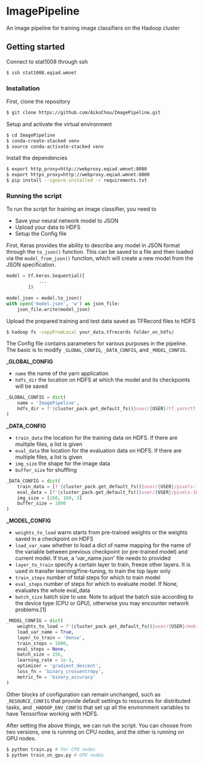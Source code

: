 # ImagePipeline
An image pipeline for training image classifiers on the Hadoop cluster

## Getting started

Connect to stat1008 through ssh 

```bash
$ ssh stat1008.eqiad.wmnet
```

### Installation

First, clone the repository

```bash
$ git clone https://github.com/AikoChou/ImagePipeline.git
```

Setup and activate the virtual environment

```bash
$ cd ImagePipeline
$ conda-create-stacked venv
$ source conda-activate-stacked venv
```

Install the dependencies

```bash
$ export http_proxy=http://webproxy.eqiad.wmnet:8080
$ export https_proxy=http://webproxy.eqiad.wmnet:8080
$ pip install --ignore-installed -r requirements.txt
```

### Running the script

To run the script for training an image classifier, you need to

- Save your neural network model to JSON
- Upload your data to HDFS
- Setup the Config file

First, Keras provides the ability to describe any model in JSON format through the `to_json()` function. This can be saved to a file and then loaded via the `model_from_json()` function, which will create a new model from the JSON specification.

```python
model = tf.keras.Sequential([
            ...
        ])

model_json = model.to_json()
with open('model.json', 'w') as json_file:
    json_file.write(model_json)
```

Upload the prepared training and test data saved as TFRecord files to HDFS

```bash
$ hadoop fs -copyFromLocal your_data.tfrecords folder_on_hdfs/
```

The Config file contains parameters for various purposes in the pipeline. The basic is to modify `_GLOBAL_CONFIG`, `_DATA_CONFIG`, and `_MODEL_CONFIG`.

**_GLOBAL_CONFIG**
- `name` the name of the yarn application
- `hdfs_dir` the location on HDFS at which the model and its checkpoints will be saved

```python
_GLOBAL_CONFIG = dict(
    name = 'ImagePipeline',
    hdfs_dir = f'{cluster_pack.get_default_fs()}user/{USER}/tf_yarn/tf_yarn_{int(datetime.now().timestamp())}'
)
```

**_DATA_CONFIG**

- `train_data` the location for the training data on HDFS. If there are multiple files, a list is given
- `eval_data` the location for the evaluation data on HDFS. If there are multiple files, a list is given
- `img_size` the shape for the image data
- `buffer_size` for shuffling

```python
_DATA_CONFIG = dict(
    train_data = [f'{cluster_pack.get_default_fs()}user/{USER}/pixels-160x160-shuffle-000.tfrecords'],
    eval_data = [f'{cluster_pack.get_default_fs()}user/{USER}/pixels-160x160-shuffle-001.tfrecords'],
    img_size = [160, 160, 3]
    buffer_size = 1000
)
```

**_MODEL_CONFIG**

- `weights_to_load` warm starts from pre-trained weights or the weights saved in a checkpoint on HDFS
- `load_var_name` whether to load a dict of name mapping for the name of the variable between previous checkpoint (or pre-trained model) and current model. If true, a 'var_name.json' file needs to provided
- `layer_to_train` specify a certain layer to train, freeze other layers. It is used in transfer learning/fine-tuning, to train the top layer only
- `train_steps` number of total steps for which to train model
- `eval_steps` number of steps for which to evaluate model. If None, evaluates the whole eval_data
- `batch_size` batch size to use. Note to adjust the batch size according to the device type (CPU or GPU), otherwise you may encounter network problems.[1]

```python
_MODEL_CONFIG = dict(
    weights_to_load = f'{cluster_pack.get_default_fs()}user/{USER}/mobilenet/variables/variables',
    load_var_name = True,
    layer_to_train = 'dense',
    train_steps = 1000,
    eval_steps = None,
    batch_size = 256,
    learning_rate = 1e-3,
    optimizer = 'gradient_descent',
    loss_fn = 'binary_crossentropy',
    metric_fn = 'binary_accuracy'
)
```

Other blocks of configuration can remain unchanged, such as `_RESOURCE_CONFIG` that provide default settings to resources for distributed tasks, and `_HADOOP_ENV_CONFIG` that set up all the environment variables to have Tensorflow working with HDFS.

After setting the above things, we can run the script. You can choose from two versions, one is running on CPU nodes, and the other is running on GPU nodes.

```bash
$ python train.py # for CPU nodes
$ python train_on_gpu.py # GPU nodes
```
